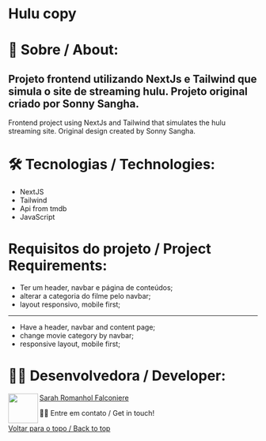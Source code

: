 # Hulu copy

# 📄 Sobre / About:

Projeto frontend utilizando NextJs e Tailwind que simula o site de streaming hulu.
Projeto original criado por Sonny Sangha.
-------------------------------------------
Frontend project using NextJs and Tailwind that simulates the hulu streaming site.
Original design created by Sonny Sangha.

# 🛠 Tecnologias / Technologies:

- NextJS
- Tailwind
- Api from tmdb
- JavaScript

# Requisitos do projeto / Project Requirements:

- Ter um header, navbar e página de conteúdos;
- alterar a categoria do filme pelo navbar;
- layout responsivo, mobile first;
--------------------------------------
- Have a header, navbar and content page;
- change movie category by navbar;
- responsive layout, mobile first;

# 👩‍💻 Desenvolvedora / Developer:

<a href="url"><img src="https://user-images.githubusercontent.com/86701927/139923533-9d3064bf-071e-4651-840f-4434d2b24a7b.jpg" align="left" height="60" width="60" ></a>

[Sarah Romanhol Falconiere](https://www.linkedin.com/in/sarahromanhol)

👋🏽 Entre em contato / Get in touch!

<a href="#top">Voltar para o topo / Back to top</a>
